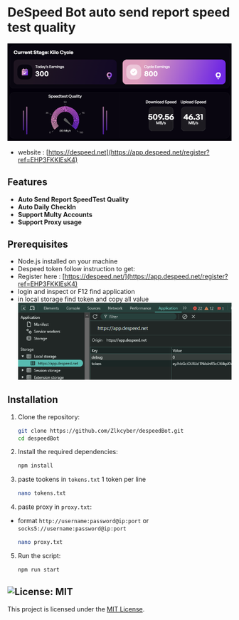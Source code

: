 # DeSpeed Bot auto send report speed test quality

![banner](./img/image.png)
- website : [https://despeed.net](https://app.despeed.net/register?ref=EHP3FKKlEsK4)

## Features

- **Auto Send Report SpeedTest Quality**
- **Auto Daily CheckIn**
- **Support Multy Accounts**
- **Support Proxy usage**

## Prerequisites

- Node.js installed on your machine
- Despeed token follow instruction to get:
- Register here : [https://despeed.net/](https://app.despeed.net/register?ref=EHP3FKKlEsK4)
- login and inspect or F12 find application
- in local storage find token and copy all value
    ![token](./img/image-1.png)
## Installation

1. Clone the repository:
    ```sh
    git clone https://github.com/Zlkcyber/despeedBot.git
    cd despeedBot
    ```

2. Install the required dependencies:
    ```sh
    npm install
    ```
3. paste tookens in `tokens.txt` 1 token per line
    ```bash
    nano tokens.txt
    ```
4. paste proxy in `proxy.txt`:
-  format `http://username:password@ip:port` or `socks5://username:password@ip:port`
    ```sh
    nano proxy.txt
    ```
5. Run the script:
    ```sh
    npm run start
    ```

## ![License: MIT](https://img.shields.io/badge/License-MIT-yellow.svg)

This project is licensed under the [MIT License](LICENSE).
